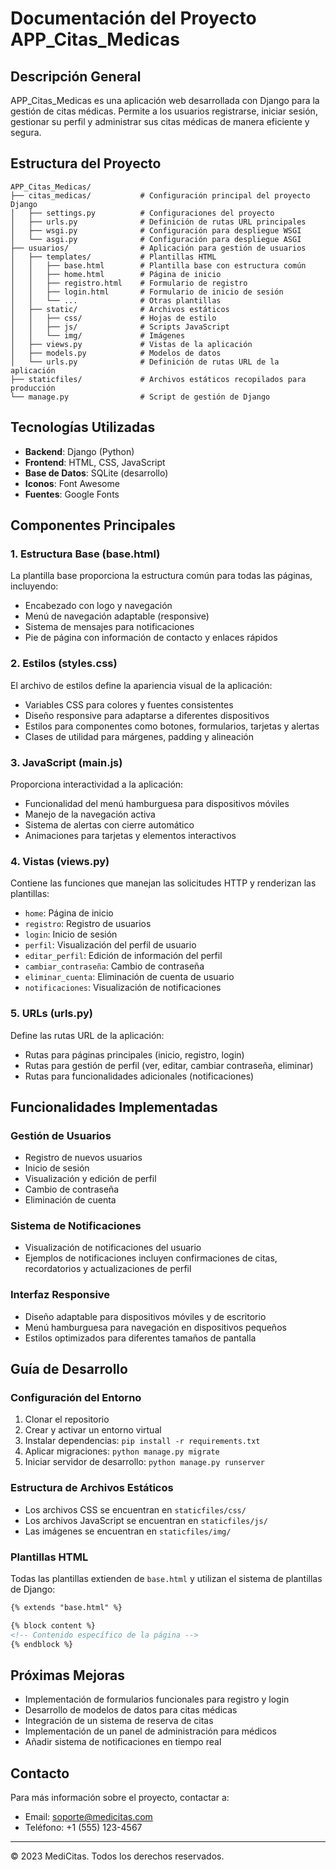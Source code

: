 # Documentación del Proyecto APP_Citas_Medicas

## Descripción General

APP_Citas_Medicas es una aplicación web desarrollada con Django para la gestión de citas médicas. Permite a los usuarios registrarse, iniciar sesión, gestionar su perfil y administrar sus citas médicas de manera eficiente y segura.

## Estructura del Proyecto

```
APP_Citas_Medicas/
├── citas_medicas/           # Configuración principal del proyecto Django
│   ├── settings.py          # Configuraciones del proyecto
│   ├── urls.py              # Definición de rutas URL principales
│   ├── wsgi.py              # Configuración para despliegue WSGI
│   └── asgi.py              # Configuración para despliegue ASGI
├── usuarios/                # Aplicación para gestión de usuarios
│   ├── templates/           # Plantillas HTML
│   │   ├── base.html        # Plantilla base con estructura común
│   │   ├── home.html        # Página de inicio
│   │   ├── registro.html    # Formulario de registro
│   │   ├── login.html       # Formulario de inicio de sesión
│   │   └── ...              # Otras plantillas
│   ├── static/              # Archivos estáticos
│   │   ├── css/             # Hojas de estilo
│   │   ├── js/              # Scripts JavaScript
│   │   └── img/             # Imágenes
│   ├── views.py             # Vistas de la aplicación
│   ├── models.py            # Modelos de datos
│   └── urls.py              # Definición de rutas URL de la aplicación
├── staticfiles/             # Archivos estáticos recopilados para producción
└── manage.py                # Script de gestión de Django
```

## Tecnologías Utilizadas

- **Backend**: Django (Python)
- **Frontend**: HTML, CSS, JavaScript
- **Base de Datos**: SQLite (desarrollo)
- **Iconos**: Font Awesome
- **Fuentes**: Google Fonts

## Componentes Principales

### 1. Estructura Base (base.html)

La plantilla base proporciona la estructura común para todas las páginas, incluyendo:

- Encabezado con logo y navegación
- Menú de navegación adaptable (responsive)
- Sistema de mensajes para notificaciones
- Pie de página con información de contacto y enlaces rápidos

### 2. Estilos (styles.css)

El archivo de estilos define la apariencia visual de la aplicación:

- Variables CSS para colores y fuentes consistentes
- Diseño responsive para adaptarse a diferentes dispositivos
- Estilos para componentes como botones, formularios, tarjetas y alertas
- Clases de utilidad para márgenes, padding y alineación

### 3. JavaScript (main.js)

Proporciona interactividad a la aplicación:

- Funcionalidad del menú hamburguesa para dispositivos móviles
- Manejo de la navegación activa
- Sistema de alertas con cierre automático
- Animaciones para tarjetas y elementos interactivos

### 4. Vistas (views.py)

Contiene las funciones que manejan las solicitudes HTTP y renderizan las plantillas:

- `home`: Página de inicio
- `registro`: Registro de usuarios
- `login`: Inicio de sesión
- `perfil`: Visualización del perfil de usuario
- `editar_perfil`: Edición de información del perfil
- `cambiar_contraseña`: Cambio de contraseña
- `eliminar_cuenta`: Eliminación de cuenta de usuario
- `notificaciones`: Visualización de notificaciones

### 5. URLs (urls.py)

Define las rutas URL de la aplicación:

- Rutas para páginas principales (inicio, registro, login)
- Rutas para gestión de perfil (ver, editar, cambiar contraseña, eliminar)
- Rutas para funcionalidades adicionales (notificaciones)

## Funcionalidades Implementadas

### Gestión de Usuarios

- Registro de nuevos usuarios
- Inicio de sesión
- Visualización y edición de perfil
- Cambio de contraseña
- Eliminación de cuenta

### Sistema de Notificaciones

- Visualización de notificaciones del usuario
- Ejemplos de notificaciones incluyen confirmaciones de citas, recordatorios y actualizaciones de perfil

### Interfaz Responsive

- Diseño adaptable para dispositivos móviles y de escritorio
- Menú hamburguesa para navegación en dispositivos pequeños
- Estilos optimizados para diferentes tamaños de pantalla

## Guía de Desarrollo

### Configuración del Entorno

1. Clonar el repositorio
2. Crear y activar un entorno virtual
3. Instalar dependencias: `pip install -r requirements.txt`
4. Aplicar migraciones: `python manage.py migrate`
5. Iniciar servidor de desarrollo: `python manage.py runserver`

### Estructura de Archivos Estáticos

- Los archivos CSS se encuentran en `staticfiles/css/`
- Los archivos JavaScript se encuentran en `staticfiles/js/`
- Las imágenes se encuentran en `staticfiles/img/`

### Plantillas HTML

Todas las plantillas extienden de `base.html` y utilizan el sistema de plantillas de Django:

```html
{% extends "base.html" %}

{% block content %}
<!-- Contenido específico de la página -->
{% endblock %}
```

## Próximas Mejoras

- Implementación de formularios funcionales para registro y login
- Desarrollo de modelos de datos para citas médicas
- Integración de un sistema de reserva de citas
- Implementación de un panel de administración para médicos
- Añadir sistema de notificaciones en tiempo real

## Contacto

Para más información sobre el proyecto, contactar a:
- Email: soporte@medicitas.com
- Teléfono: +1 (555) 123-4567

---

© 2023 MediCitas. Todos los derechos reservados.